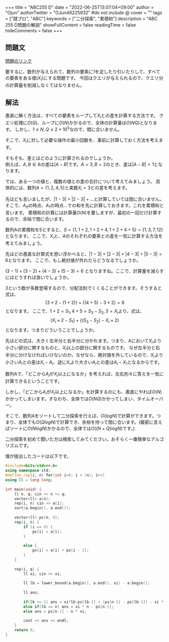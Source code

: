 +++
title = "ABC255 D"
date = "2022-06-25T13:07:04+09:00"
author = "Ojun"
authorTwitter = "OJun46225932" #do not include @
cover = ""
tags = ["競プロ", "ABC"]
keywords = ["二分探索", "累積和"]
description = "ABC 255 D問題の解説"
showFullContent = false
readingTime = false
hideComments = false
+++

## 問題文
[問題のリンク](https://atcoder.jp/contests/abc255/tasks/abc255_d)

要するに、数列が与えられて、数列の要素に1を足したり引いたりして、すべての要素をある値($X_i$)にする問題です。
今回はクエリが与えられるので、クエリ分の計算量を削減しなくてはなりません。

## 解法
愚直に解く方法は、すべての要素をループして$X_i$との差を計算する方法です。
クエリ処理に$O(Q)$、ループに$O(N)$かかるので、全体の計算量は$O(NQ)$となります。
しかし、$1 \leq N,Q \leq 2 \times 10^5$なので、間に合いません。

そこで、$X_i$に対して必要な操作の最小回数を、事前に計算しておく方法を考えます。

そもそも、差とはどのように計算されるのでしょうか。  
例えば、$A, B \in \mathbb{R}$の差は$|A - B|$です。$A = 3, B = 2$のとき、差は$|A - B| = 1$となります。

では、ある一つの値と、複数の値との差の合計について考えてみましょう。
具体的には、数列$A = \lbrace 1,2,4,5 \rbrace$と実数$X_i = 3$との差を考えます。

先ほども言いましたが、$|1-3| + |2-3| + \ldots$と計算していては間に合いません。
そこで、$A_0$の時点、$A_1$の時点$\ldots$での和を先に計算しておきます。これを累積和と言います。
累積和の計算には計算量$O(N)$を要しますが、最初の一回だけ計算するので、余裕で間に合います。

数列Aの累積和をSとすると、$S = \lbrace 1, 1+2, 1+2+4, 1+2+4+5 \rbrace = \lbrace 1, 3, 7, 12 \rbrace$となります。
ここで、$X_i$と、$A$のそれぞれの要素との差を一気に計算する方法を考えてみましょう。

先ほどの愚直な計算式を思い浮かべると、$|1-3| + |2-3| + |4-3| + |5-3| = 6$となります。
ここで、もし絶対値が外れたらどうなるでしょうか。

$(3-1) + (3-2) + (4-3) + (5-3) = 6$ となりますね。ここで、計算量を減らすにはどうすれば良いでしょうか。

3という数が多数登場するので、分配法則でくくることができます。そうすると式は、
$$
\lbrace 3 \times 2 - (1 + 2) \rbrace + \lbrace (4 + 5) - 3 \times 2 \rbrace = 6
$$
となります。
ここで、$1 + 2 = S_1, 4 + 5 = S_3 - S_2, 3=X_i$より、式は、
$$
(X_i \times 2 - S_1) + \lbrace (S_3 - S_2) - X_i \times 2 \rbrace
$$
となります。つまりどういうことでしょうか。

先ほどの式は、大きく左半分と右半分に分かれます。つまり、Aにおいて$X_i$より小さい部分に関するものと、$X_i$以上の部分に関するものです。
なぜ左半分と右半分に分けなければいけないのか。なぜなら、絶対値を外しているので、$X_i$より小さい$A_i$との差は$X_i - A_i$、逆に$X_i$より大きい$A_i$との差は$A_i - X_1$となるからです。

数列Aで、「どこから$A_i$が$X_i$以上になるか」を考えれば、左右別々に答えを一気に計算できるということです。

しかし、「どこから$A_i$が$X_i$以上になるか」を計算するのにも、愚直にやれば$O(N)$かかってしまいます。すなわち、全体では$O(NQ)$かかってしまい、タイムオーバー。

そこで、数列Aをソートして二分探索を行えば、$O(log{N})$で計算ができます。つまり、全体でも$O(Qlog{N})$で計算でき、余裕を持って間に合います。(厳密に言えばソートに$O(Nlog{N})$かかるので、全体では$O((N+Q)log{N})$です。)

二分探索を初めて聞いた方は検索してみてください。おそらく一番簡単なアルゴリズムです。

僕が提出したコードは以下です。

```cpp
#include<bits/stdc++.h>
using namespace std;
#define rep(i, n) for(int i=0; i < (n); i++)
using ll = long long;
 
int main(void) {
    ll n, q; cin >> n >> q;
    vector<ll> a(n);
    rep(i, n) cin >> a[i];
    sort(a.begin(), a.end());
 
    vector<ll> ps(n, 0);
    rep(i, n) {
        if (i == 0) {
            ps[i] = a[i];
        }
 
        else {
            ps[i] = a[i] + ps[i - 1];
        }
    }
 
    rep(i, q) {
        ll xi; cin >> xi;
 
        ll lb = lower_bound(a.begin(), a.end(), xi) - a.begin();
 
        ll ans;
 
        if(lb >= 1) ans = xi*lb-ps[lb-1] + (ps[n-1] - ps[lb-1]) - xi * (n - 1 - lb + 1);
        else if(lb == n) ans = xi * n - ps[n-1];
        else ans = ps[n-1] - n * xi;
 
        cout << ans << endl;
    }
    return 0;
}
```

